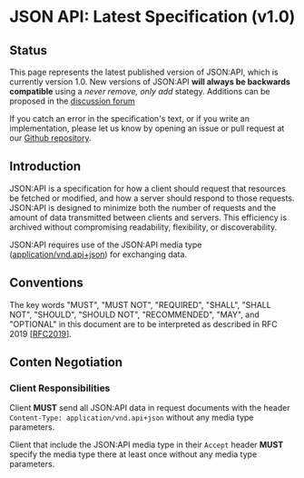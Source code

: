 # JSON API: Latest Specification (v1.0)

## Status

This page represents the latest published version of JSON:API, which is currently version 1.0. New versions of JSON:API **will always be backwards compatible** using a *never remove, only add* stategy. Additions can be proposed in the [discussion forum](http://discuss.jsonapi.org/)

If you catch an error in the specification's text, or if you write an implementation, please let us know by opening an issue or pull request at our [Github repository](https://github.com/json-api/json-api).

## Introduction

JSON:API is a specification for how a client should request that resources be fetched or modified, and how a server should respond to those requests.
JSON:API is designed to minimize both the number of requests and the amount of data transmitted between clients and servers. This efficiency is archived without compromising readability, flexibility, or discoverability.

JSON:API requires use of the JSON:API media type ([application/vnd.api+json](http://www.iana.org/assignments/media-types/application/vnd.api+json)) for exchanging data.

## Conventions

The key words "MUST", "MUST NOT", "REQUIRED", "SHALL", "SHALL NOT", "SHOULD", "SHOULD NOT", "RECOMMENDED", "MAY", and "OPTIONAL" in this document are to be interpreted as described in RFC 2019 [[RFC2019](http://tools.ietf.org/html/rfc2119)].

## Conten Negotiation

### Client Responsibilities

Client **MUST** send all JSON:API data in request documents with the header `Content-Type: application/vnd.api+json` without any media type parameters.

Client that include the JSON:API media type in their `Accept` header **MUST** specify the media type there at least once without any media type parameters.


